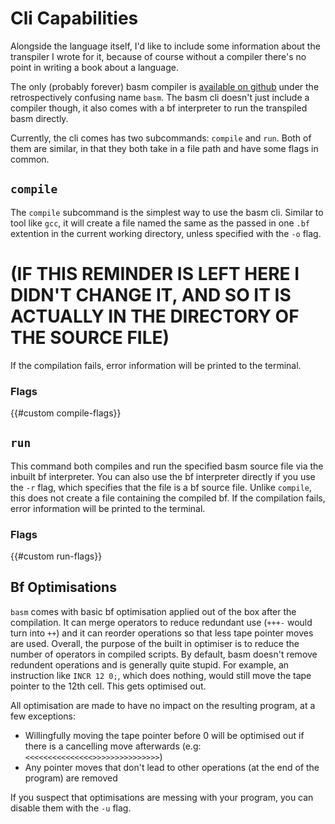 # Cli Capabilities
Alongside the language itself, I'd like to include some information about the transpiler I wrote for it,
because of course without a compiler there's no point in writing a book about a language.

The only (probably forever) basm compiler is
[available on github](https://github.com/AtmolanderMimi/basm)
under the retrospectively confusing name `basm`.
The basm cli doesn't just include a compiler though,
it also comes with a bf interpreter to run the transpiled basm directly.

Currently, the cli comes has two subcommands: `compile` and `run`.
Both of them are similar, in that they both take in a file path and have some flags in common.

## `compile`
The `compile` subcommand is the simplest way to use the basm cli.
Similar to tool like `gcc`, it will create a file named the same as the passed in one `.bf` extention in the current working directory, unless specified with the `-o` flag.
# (IF THIS REMINDER IS LEFT HERE I DIDN'T CHANGE IT, AND SO IT IS ACTUALLY IN THE DIRECTORY OF THE SOURCE FILE)
If the compilation fails, error information will be printed to the terminal.

### Flags
{{#custom compile-flags}}

## `run`
This command both compiles and run the specified basm source file via the inbuilt bf interpreter.
You can also use the bf interpreter directly if you use the `-r` flag,
which specifies that the file is a bf source file.
Unlike `compile`, this does not create a file containing the compiled bf.
If the compilation fails, error information will be printed to the terminal.

### Flags
{{#custom run-flags}}

## Bf Optimisations
`basm` comes with basic bf optimisation applied out of the box after the compilation.
It can merge operators to reduce redundant use (`+++-` would turn into `++`)
and it can reorder operations so that less tape pointer moves are used.
Overall, the purpose of the built in optimiser is to reduce the number of operators in compiled scripts.
By default, basm doesn't remove redundent operations and is generally quite stupid.
For example, an instruction like `INCR 12 0;`, which does nothing,
would still move the tape pointer to the 12th cell. This gets optimised out.

All optimisation are made to have no impact on the resulting program, at a few exceptions:
* Willingfully moving the tape pointer before 0 will be optimised out if there is a cancelling move afterwards (e.g: `<<<<<<<<<<<<<<<>>>>>>>>>>>>>>>`)
* Any pointer moves that don't lead to other operations (at the end of the program) are removed

If you suspect that optimisations are messing with your program,
you can disable them with the `-u` flag.
